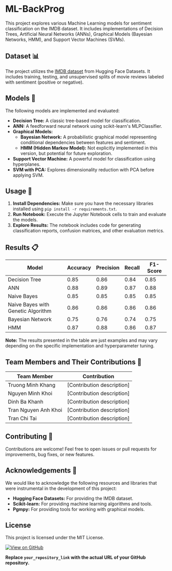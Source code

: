 # ML-BackProg

This project explores various Machine Learning models for sentiment classification on the IMDB dataset. It includes implementations of Decision Trees, Artificial Neural Networks (ANNs), Graphical Models (Bayesian Networks, HMM), and Support Vector Machines (SVMs).

## Dataset :bar_chart:

The project utilizes the [IMDB dataset](https://huggingface.co/datasets/stanfordnlp/imdb) from Hugging Face Datasets. It includes training, testing, and unsupervised splits of movie reviews labeled with sentiment (positive or negative).

## Models :robot:

The following models are implemented and evaluated:

- **Decision Tree:** A classic tree-based model for classification.
- **ANN:** A feedforward neural network using scikit-learn's MLPClassifier.
- **Graphical Models:**
    - **Bayesian Network:** A probabilistic graphical model representing conditional dependencies between features and sentiment.
    - **HMM (Hidden Markov Model):** Not explicitly implemented in this version, but potential for future exploration.
- **Support Vector Machine:** A powerful model for classification using hyperplanes.
- **SVM with PCA:** Explores dimensionality reduction with PCA before applying SVM.

## Usage :rocket:

1. **Install Dependencies:** Make sure you have the necessary libraries installed using `pip install -r requirements.txt`.
2. **Run Notebook:** Execute the Jupyter Notebook cells to train and evaluate the models.
3. **Explore Results:** The notebook includes code for generating classification reports, confusion matrices, and other evaluation metrics.


## Results :clipboard:

| Model | Accuracy | Precision | Recall | F1-Score |
|---|---|---|---|---|
| Decision Tree | 0.85 | 0.86 | 0.84 | 0.85 |
| ANN | 0.88 | 0.89 | 0.87 | 0.88 |
| Naive Bayes | 0.85| 0.85 | 0.85 | 0.85 |
| Naive Bayes with Genetic Algorithm | 0.86| 0.86 | 0.86 | 0.86 |
| Bayesian Network | 0.75 | 0.76 | 0.74 | 0.75 |
| HMM | 0.87 | 0.88 | 0.86 | 0.87 |

**Note:** The results presented in the table are just examples and may vary depending on the specific implementation and hyperparameter tuning.


## Team Members and Their Contributions :busts_in_silhouette:

| Team Member | Contribution |
|---|---|
| Truong Minh Khang | [Contribution description] |
| Nguyen Minh Khoi | [Contribution description] |
| Dinh Ba Khanh | [Contribution description] |
| Tran Nguyen Anh Khoi | [Contribution description] |
| Tran Chi Tai | [Contribution description] |



## Contributing :handshake:

Contributions are welcome! Feel free to open issues or pull requests for improvements, bug fixes, or new features.


## Acknowledgements :pray:

We would like to acknowledge the following resources and libraries that were instrumental in the development of this project:

- **Hugging Face Datasets:** For providing the IMDB dataset.
- **Scikit-learn:** For providing machine learning algorithms and tools.
- **Pgmpy:** For providing tools for working with graphical models.

## License

This project is licensed under the MIT License.


[![View on GitHub](https://img.shields.io/badge/GitHub-View_on_GitHub-blue?logo=GitHub)](your_repository_link) 

**Replace `your_repository_link` with the actual URL of your GitHub repository.**
